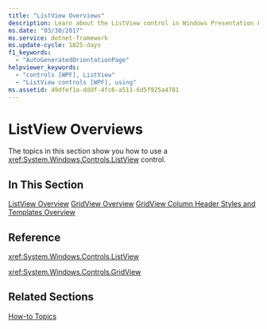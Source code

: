 ```yaml
---
title: "ListView Overviews"
description: Learn about the ListView control in Windows Presentation Foundation (WPF), which allows users to displays data items in different layouts or views.
ms.date: "03/30/2017"
ms.service: dotnet-framework
ms.update-cycle: 1825-days
f1_keywords:
  - "AutoGeneratedOrientationPage"
helpviewer_keywords:
  - "controls [WPF], ListView"
  - "ListView controls [WPF], using"
ms.assetid: 49dfef1a-dddf-4fc6-a511-6d5f925a4781
---
```

# ListView Overviews

The topics in this section show you how to use a <xref:System.Windows.Controls.ListView> control.

## In This Section

[ListView Overview](listview-overview.md)
[GridView Overview](gridview-overview.md)
[GridView Column Header Styles and Templates Overview](gridview-column-header-styles-and-templates-overview.md)

## Reference

<xref:System.Windows.Controls.ListView>

<xref:System.Windows.Controls.GridView>

## Related Sections

[How-to Topics](listview-how-to-topics.md)
